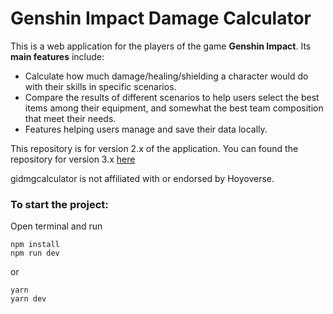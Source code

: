 # Genshin Impact Damage Calculator

This is a web application for the players of the game __Genshin Impact__. Its __main features__ include:
* Calculate how much damage/healing/shielding a character would do with their skills in specific scenarios.
* Compare the results of different scenarios to help users select the best items among
their equipment, and somewhat the best team composition that meet their needs.
* Features helping users manage and save their data locally. 

This repository is for version 2.x of the application. You can found the repository for version 3.x [here](https://github.com/lathieuhuan/gaming-tools)

gidmgcalculator is not affiliated with or endorsed by Hoyoverse.

### __To start the project:__
Open terminal and run
````
npm install
npm run dev
````
or
````
yarn
yarn dev
````
